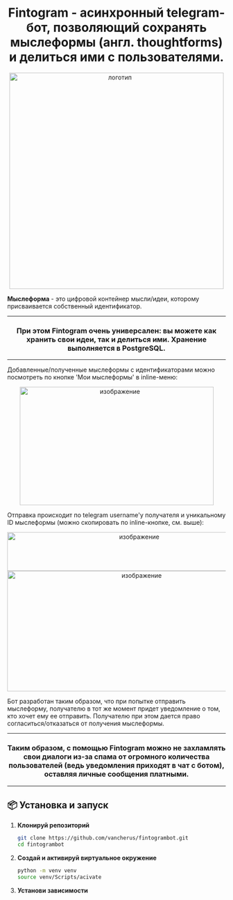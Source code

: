## <h1 align="center">Fintogram - асинхронный telegram-бот, позволяющий сохранять мыслеформы (англ. thoughtforms) и делиться ими с пользователями.</a>
<p align="center">
  <img width="494" height="497" alt="логотип" src="https://github.com/user-attachments/assets/8c44599f-6f44-4480-b8c5-2da4a500f1eb" />
</p>  
<b>Мыслеформа</b> - это цифровой контейнер мысли/идеи, которому присваивается собственный идентификатор. 
<hr>
<h3 align='center'>При этом <b>Fintogram</b> очень универсален: вы можете как хранить свои идеи, так и делиться ими. Хранение выполняется в PostgreSQL.</h3>
<hr>
Добавленные/полученные мыслеформы с идентификаторами можно посмотреть по кнопке 'Мои мыслеформы' в inline-меню:
<p align="center">
  <img width="447" height="272" alt="изображение" src="https://github.com/user-attachments/assets/b1133f81-d09d-4087-980b-d4fbd2a1accd" />
</p>  
Отправка происходит по telegram username'у получателя и уникальному ID мыслеформы (можно скопировать по inline-кнопке, см. выше):
<p align="center">
  <img width="593" height="89" alt="изображение" src="https://github.com/user-attachments/assets/dcc5ee88-ca98-43b0-95b6-a1bba93cd199" />
  <img width="604" height="277" alt="изображение" src="https://github.com/user-attachments/assets/c3e8ff89-6a57-4c6d-b7f3-376920b34a44" />
</p>
Бот разработан таким образом, что при попытке отправить мыслеформу, получателю в тот же момент придет уведомление о том, кто хочет ему ее отправить.
Получателю при этом дается право согласиться/отказаться от получения мыслеформы. 
<hr>
<h3 align='center'>Таким образом, с помощью Fintogram можно не захламлять свои диалоги из-за спама от огромного количества пользователей (ведь уведомления приходят в чат с ботом), оставляя личные сообщения платными. </h3>
<hr>

## 📦 Установка и запуск
1. **Клонируй репозиторий**
   ```bash
   git clone https://github.com/vancherus/fintogrambot.git
   cd fintogrambot
2. **Создай и активируй виртуальное окружение**
   ```bash
   python -m venv venv
   source venv/Scripts/acivate
3. **Установи зависимости**   
